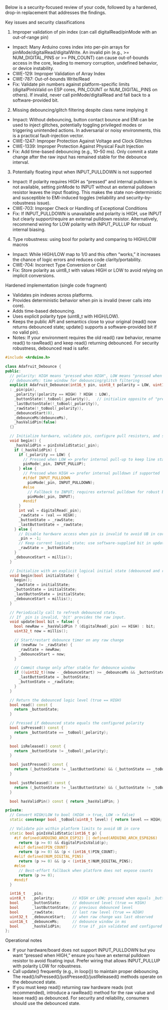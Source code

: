 Below is a security-focused review of your code, followed by a hardened, drop-in replacement that addresses the findings.

Key issues and security classifications

1) Improper validation of pin index (can call digitalRead/pinMode with an out-of-range pin)
- Impact: Many Arduino cores index into per-pin arrays for pinMode/digitalRead/digitalWrite. An invalid pin (e.g., >= NUM_DIGITAL_PINS or >= PIN_COUNT) can cause out-of-bounds access in the core, leading to memory corruption, undefined behavior, or device instability.
- CWE-129: Improper Validation of Array Index
- CWE-787: Out-of-bounds Write/Read
- Fix: Validate pin numbers against platform-specific limits (digitalPinIsValid on ESP cores, PIN_COUNT or NUM_DIGITAL_PINS on others). If invalid, never call pinMode/digitalRead and fall back to a software-provided bit.

2) Missing debouncing/glitch filtering despite class name implying it
- Impact: Without debouncing, button contact bounce and EMI can be used to inject glitches, potentially toggling privileged modes or triggering unintended actions. In adversarial or noisy environments, this is a practical fault-injection vector.
- CWE-1247: Improper Protection Against Voltage and Clock Glitches
- CWE-1339: Improper Protection Against Physical Fault Injection
- Fix: Add time-based debouncing (e.g., 10–50 ms). Only commit a state change after the raw input has remained stable for the debounce interval.

3) Potentially floating input when INPUT_PULLDOWN is not supported
- Impact: If polarity requires HIGH as “pressed” and internal pulldown is not available, setting pinMode to INPUT without an external pulldown resistor leaves the input floating. This makes the state non-deterministic and susceptible to EMI-induced toggles (reliability and security-by-robustness issue).
- CWE-703: Improper Check or Handling of Exceptional Conditions
- Fix: If INPUT_PULLDOWN is unavailable and polarity is HIGH, use INPUT but clearly support/require an external pulldown resistor. Alternatively, recommend wiring for LOW polarity with INPUT_PULLUP for robust internal biasing.

4) Type robustness: using bool for polarity and comparing to HIGH/LOW macros
- Impact: While HIGH/LOW map to 1/0 and this often “works,” it increases the chance of logic errors and reduces code clarity/portability.
- CWE-704: Incorrect Type Conversion or Cast
- Fix: Store polarity as uint8_t with values HIGH or LOW to avoid relying on implicit conversions.

Hardened implementation (single code fragment)

- Validates pin indexes across platforms.
- Provides deterministic behavior when pin is invalid (never calls into core).
- Adds time-based debouncing.
- Uses explicit polarity type (uint8_t with HIGH/LOW).
- Keeps the public API and semantics close to your original (read() now returns debounced state; update() supports a software-provided bit if no valid pin).
- Notes: If your environment requires the old read() raw behavior, rename read() to rawRead() and keep read() returning debounced. For security robustness, debounced read is safer.

```cpp
#include <Arduino.h>

class Adafruit_Debounce {
public:
  // polarity: HIGH means "pressed when HIGH", LOW means "pressed when LOW"
  // debounceMs: time window for debouncing/glitch filtering
  explicit Adafruit_Debounce(int16_t pin, uint8_t polarity = LOW, uint16_t debounceMs = 20)
  : _pin(pin),
    _polarity((polarity == HIGH) ? HIGH : LOW),
    _buttonState(!_toBool(_polarity)),   // initialize opposite of "pressed"
    _lastButtonState(!_toBool(_polarity)),
    _rawState(!_toBool(_polarity)),
    _debounceStart(0),
    _debounceMs(debounceMs),
    _hasValidPin(false)
  {}

  // Initialize hardware, validate pin, configure pull resistors, and seed states.
  void begin() {
    _hasValidPin = pinIsValidStatic(_pin);
    if (_hasValidPin) {
      if (_polarity == LOW) {
        // Pressed when LOW => prefer internal pull-up to keep line stable otherwise
        pinMode(_pin, INPUT_PULLUP);
      } else {
        // Pressed when HIGH => prefer internal pulldown if supported
        #ifdef INPUT_PULLDOWN
          pinMode(_pin, INPUT_PULLDOWN);
        #else
          // Fallback to INPUT; requires external pulldown for robust behavior
          pinMode(_pin, INPUT);
        #endif
      }
      int val = digitalRead(_pin);
      _rawState = (val == HIGH);
      _buttonState = _rawState;
      _lastButtonState = _rawState;
    } else {
      // Disable hardware access when pin is invalid to avoid UB in core
      _pin = -1;
      // Keep current logical state; use software-supplied bit in update()
      _rawState = _buttonState;
    }
    _debounceStart = millis();
  }

  // Initialize with an explicit logical initial state (debounced and raw)
  void begin(bool initialState) {
    begin();
    _rawState = initialState;
    _buttonState = initialState;
    _lastButtonState = initialState;
    _debounceStart = millis();
  }

  // Periodically call to refresh debounced state.
  // If _pin is invalid, 'bit' provides the raw input.
  void update(bool bit = false) {
    bool newRaw = _hasValidPin ? (digitalRead(_pin) == HIGH) : bit;
    uint32_t now = millis();

    // Start/restart debounce timer on any raw change
    if (newRaw != _rawState) {
      _rawState = newRaw;
      _debounceStart = now;
    }

    // Commit change only after stable for debounce window
    if ((uint32_t)(now - _debounceStart) >= _debounceMs && _buttonState != _rawState) {
      _lastButtonState = _buttonState;
      _buttonState = _rawState;
    }
  }

  // Return the debounced logic level (true == HIGH)
  bool read() const {
    return _buttonState;
  }

  // Pressed if debounced state equals the configured polarity
  bool isPressed() const {
    return _buttonState == _toBool(_polarity);
  }

  bool isReleased() const {
    return _buttonState != _toBool(_polarity);
  }

  bool justPressed() const {
    return (_buttonState != _lastButtonState) && (_buttonState == _toBool(_polarity));
  }

  bool justReleased() const {
    return (_buttonState != _lastButtonState) && (_buttonState != _toBool(_polarity));
  }

  bool hasValidPin() const { return _hasValidPin; }

private:
  // Convert HIGH/LOW to bool (HIGH -> true, LOW -> false)
  static constexpr bool _toBool(uint8_t level) { return level == HIGH; }

  // Validate pin within platform limits to avoid UB in core
  static bool pinIsValidStatic(int16_t p) {
    #if defined(ARDUINO_ARCH_ESP32) || defined(ARDUINO_ARCH_ESP8266)
      return (p >= 0) && digitalPinIsValid(p);
    #elif defined(PIN_COUNT)
      return (p >= 0) && (p < (int16_t)PIN_COUNT);
    #elif defined(NUM_DIGITAL_PINS)
      return (p >= 0) && (p < (int16_t)NUM_DIGITAL_PINS);
    #else
      // Best-effort fallback when platform does not expose counts
      return (p >= 0);
    #endif
  }

  int16_t   _pin;
  uint8_t   _polarity;        // HIGH or LOW; pressed when equals _buttonState
  bool      _buttonState;     // debounced level (true == HIGH)
  bool      _lastButtonState; // previous debounced level
  bool      _rawState;        // last raw level (true == HIGH)
  uint32_t  _debounceStart;   // when raw change was last observed
  uint16_t  _debounceMs;      // debounce window in ms
  bool      _hasValidPin;     // true if _pin validated and configured
};
```

Operational notes

- If your hardware/board does not support INPUT_PULLDOWN but you want “pressed when HIGH,” ensure you have an external pulldown resistor to avoid floating input. Prefer wiring that allows INPUT_PULLUP with polarity LOW for robustness.
- Call update() frequently (e.g., in loop()) to maintain proper debouncing. The read()/isPressed()/justPressed()/justReleased() methods operate on the debounced state.
- If you must keep read() returning raw hardware reads (not recommended), introduce a rawRead() method for the raw value and leave read() as debounced. For security and reliability, consumers should use the debounced state.